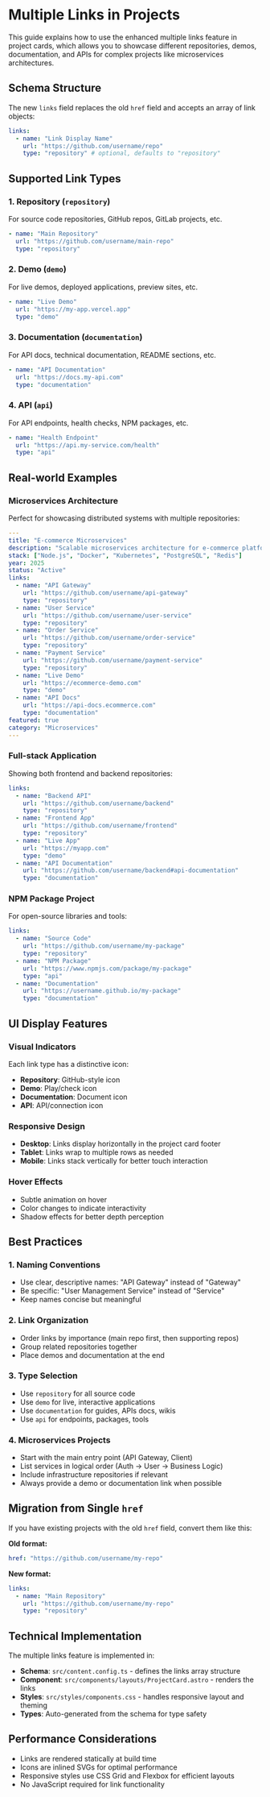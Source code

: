 # Multiple Links in Projects

This guide explains how to use the enhanced multiple links feature in project cards, which allows you to showcase different repositories, demos, documentation, and APIs for complex projects like microservices architectures.

## Schema Structure

The new `links` field replaces the old `href` field and accepts an array of link objects:

```yaml
links:
  - name: "Link Display Name"
    url: "https://github.com/username/repo"
    type: "repository" # optional, defaults to "repository"
```

## Supported Link Types

### 1. Repository (`repository`)

For source code repositories, GitHub repos, GitLab projects, etc.

```yaml
- name: "Main Repository"
  url: "https://github.com/username/main-repo"
  type: "repository"
```

### 2. Demo (`demo`)

For live demos, deployed applications, preview sites, etc.

```yaml
- name: "Live Demo"
  url: "https://my-app.vercel.app"
  type: "demo"
```

### 3. Documentation (`documentation`)

For API docs, technical documentation, README sections, etc.

```yaml
- name: "API Documentation"
  url: "https://docs.my-api.com"
  type: "documentation"
```

### 4. API (`api`)

For API endpoints, health checks, NPM packages, etc.

```yaml
- name: "Health Endpoint"
  url: "https://api.my-service.com/health"
  type: "api"
```

## Real-world Examples

### Microservices Architecture

Perfect for showcasing distributed systems with multiple repositories:

```yaml
---
title: "E-commerce Microservices"
description: "Scalable microservices architecture for e-commerce platform"
stack: ["Node.js", "Docker", "Kubernetes", "PostgreSQL", "Redis"]
year: 2025
status: "Active"
links:
  - name: "API Gateway"
    url: "https://github.com/username/api-gateway"
    type: "repository"
  - name: "User Service"
    url: "https://github.com/username/user-service"
    type: "repository"
  - name: "Order Service"
    url: "https://github.com/username/order-service"
    type: "repository"
  - name: "Payment Service"
    url: "https://github.com/username/payment-service"
    type: "repository"
  - name: "Live Demo"
    url: "https://ecommerce-demo.com"
    type: "demo"
  - name: "API Docs"
    url: "https://api-docs.ecommerce.com"
    type: "documentation"
featured: true
category: "Microservices"
---
```

### Full-stack Application

Showing both frontend and backend repositories:

```yaml
links:
  - name: "Backend API"
    url: "https://github.com/username/backend"
    type: "repository"
  - name: "Frontend App"
    url: "https://github.com/username/frontend"
    type: "repository"
  - name: "Live App"
    url: "https://myapp.com"
    type: "demo"
  - name: "API Documentation"
    url: "https://github.com/username/backend#api-documentation"
    type: "documentation"
```

### NPM Package Project

For open-source libraries and tools:

```yaml
links:
  - name: "Source Code"
    url: "https://github.com/username/my-package"
    type: "repository"
  - name: "NPM Package"
    url: "https://www.npmjs.com/package/my-package"
    type: "api"
  - name: "Documentation"
    url: "https://username.github.io/my-package"
    type: "documentation"
```

## UI Display Features

### Visual Indicators

Each link type has a distinctive icon:

- **Repository**: GitHub-style icon
- **Demo**: Play/check icon
- **Documentation**: Document icon
- **API**: API/connection icon

### Responsive Design

- **Desktop**: Links display horizontally in the project card footer
- **Tablet**: Links wrap to multiple rows as needed
- **Mobile**: Links stack vertically for better touch interaction

### Hover Effects

- Subtle animation on hover
- Color changes to indicate interactivity
- Shadow effects for better depth perception

## Best Practices

### 1. Naming Conventions

- Use clear, descriptive names: "API Gateway" instead of "Gateway"
- Be specific: "User Management Service" instead of "Service"
- Keep names concise but meaningful

### 2. Link Organization

- Order links by importance (main repo first, then supporting repos)
- Group related repositories together
- Place demos and documentation at the end

### 3. Type Selection

- Use `repository` for all source code
- Use `demo` for live, interactive applications
- Use `documentation` for guides, APIs docs, wikis
- Use `api` for endpoints, packages, tools

### 4. Microservices Projects

- Start with the main entry point (API Gateway, Client)
- List services in logical order (Auth → User → Business Logic)
- Include infrastructure repositories if relevant
- Always provide a demo or documentation link when possible

## Migration from Single `href`

If you have existing projects with the old `href` field, convert them like this:

**Old format:**

```yaml
href: "https://github.com/username/my-repo"
```

**New format:**

```yaml
links:
  - name: "Main Repository"
    url: "https://github.com/username/my-repo"
    type: "repository"
```

## Technical Implementation

The multiple links feature is implemented in:

- **Schema**: `src/content.config.ts` - defines the links array structure
- **Component**: `src/components/layouts/ProjectCard.astro` - renders the links
- **Styles**: `src/styles/components.css` - handles responsive layout and theming
- **Types**: Auto-generated from the schema for type safety

## Performance Considerations

- Links are rendered statically at build time
- Icons are inlined SVGs for optimal performance
- Responsive styles use CSS Grid and Flexbox for efficient layouts
- No JavaScript required for link functionality
